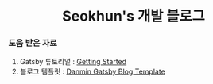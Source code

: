 <h1 align="center">
  Seokhun's 개발 블로그
</h1>

### 도움 받은 자료

1. Gatsby 튜토리얼 : [Getting Started](https://www.gatsbyjs.com/docs/tutorial/getting-started/)
2. 블로그 템플릿 : [Danmin Gatsby Blog Template](https://github.com/danmin20/danmin-gatsby-blog-template)

